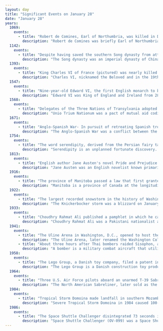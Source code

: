 ```yaml
---
layout: day
title: "Significant Events on January 28"
date: "January 28"
years:
  1069:
    events:
      - title: "Robert de Comines, Earl of Northumbria, was killed in Durham, causing William the Conqueror to embark on a campaign to subjugate northern England."
        description: "Robert de Comines was briefly Earl of Northumbria."
  1142:
    events:
      - title: "Despite having saved the southern Song dynasty from attempts by the northern Jin dynasty to conquer it, Chinese general Yue Fei was executed by the Song government."
        description: "The Song dynasty was an imperial dynasty of China that ruled from 960 to 1279. The dynasty was founded by Emperor Taizu of Song, who usurped the throne of the Later Zhou dynasty and went on to conquer the rest of the Ten Kingdoms, ending the Five Dynasties and Ten Kingdoms period. The Song often came into conflict with the contemporaneous Liao, Western Xia and Jin dynasties in northern China. After retreating to southern China following attacks by the Jin dynasty, the Song was eventually conquered by the Mongol-led Yuan dynasty."
  1393:
    events:
      - title: "King Charles VI of France (pictured) was nearly killed when several other dancers' costumes caught fire during a masquerade ball in Paris."
        description: "Charles VI, nicknamed the Beloved and in the 19th century, the Mad, was King of France from 1380 until his death in 1422. He is known for his mental illness and psychotic episodes that plagued him throughout his life."
  1547:
    events:
      - title: "Nine-year-old Edward VI, the first English monarch to be raised as a Protestant, became king."
        description: "Edward VI was King of England and Ireland from 28 January 1547 until his death in 1553. He was crowned on 20 February 1547 at the age of nine. The only surviving son of Henry VIII by his third wife, Jane Seymour, Edward was the first English monarch to be raised as a Protestant. During his reign, the realm was governed by a regency council because Edward never reached maturity. The council was first led by his uncle Edward Seymour, Duke of Somerset (1547–1549), and then by John Dudley, Duke of Northumberland (1550–1553)."
  1568:
    events:
      - title: "Delegates of the Three Nations of Transylvania adopted the Edict of Torda, allowing local communities to elect their preachers freely, in an unprecedented act of religious tolerance."
        description: "Unio Trium Nationum was a pact of mutual aid codified in 1437 by three Estates of Transylvania- the nobility, the Saxon (German) patrician class, and the free military Székelys. The union was directed against the whole of the peasantry, regardless of ethnicity, in response to the Transylvanian peasant revolt."
  1671:
    events:
      - title: "Anglo-Spanish War- In pursuit of retreating Spanish troops, English soldiers sacked the city of Panama."
        description: "The Anglo-Spanish War was a conflict between the English Protectorate and Spain between 1654 and 1660. It was driven by the economic and religious rivalry between the two countries, with each side attacking the other's commercial and colonial interests in various ways, such as privateering and naval expeditions."
  1754:
    events:
      - title: "The word serendipity, derived from the Persian fairy tale The Three Princes of Serendip, was coined by Horace Walpole (pictured) in a letter to a friend."
        description: "Serendipity is an unplanned fortunate discovery. The term was coined by Horace Walpole in 1754."
  1813:
    events:
      - title: "English author Jane Austen's novel Pride and Prejudice was published, using material from an unpublished manuscript originally written between 1796 and 1797."
        description: "Jane Austen was an English novelist known primarily for her six novels, which implicitly interpret, critique, and comment on the English landed gentry at the end of the 18th century. Austen's plots often explore the dependence of women on marriage for the pursuit of favourable social standing and economic security. Her works are implicit critiques of the novels of sensibility of the second half of the 18th century and are part of the transition to 19th-century literary realism. Her use of social commentary, realism, wit, and irony have earned her acclaim amongst critics and scholars."
  1916:
    events:
      - title: "The province of Manitoba passed a law that first granted some Canadian women the right to vote."
        description: "Manitoba is a province of Canada at the longitudinal centre of the country. It is Canada's fifth-most populous province, with a population of 1,342,153 as of 2021. Manitoba has a widely varied landscape, from arctic tundra and the Hudson Bay coastline in the north to dense boreal forest, large freshwater lakes, and prairie grassland in the central and southern regions."
  1922:
    events:
      - title: "The largest recorded snowstorm in the history of Washington, D.C., collapsed the Knickerbocker Theatre (damage pictured), killing 98 people."
        description: "The Knickerbocker storm was a blizzard on January 27–28, 1922 in the upper South and the middle Atlantic United States. The storm took its name from the resulting collapse of the Knickerbocker Theatre in Washington, D.C., shortly after 9 p.m. on January 28, which killed 98 people and injured 133."
  1933:
    events:
      - title: "Choudhry Rahmat Ali published a pamphlet in which he called for the creation of a Muslim state in north-western India that he termed 'Pakstan'."
        description: "Choudhry Rahmat Ali was a Pakistani nationalist activist who was one of the earliest proponents of the creation of the state of Pakistan. He is credited with creating the name 'Pakistan' for a separate Muslim homeland in British India and is generally known as the originator of the Pakistan Movement."
  1941:
    events:
      - title: "The Uline Arena in Washington, D.C., opened to host the Ice Capades."
        description: "The Uline Arena, later renamed the Washington Coliseum, was an indoor arena in Washington, D.C. located at 1132, 1140, and 1146 3rd Street, Northeast, Washington, D.C. It was the site of one of President Dwight D. Eisenhower's inaugural balls in 1953, the first concert by The Beatles in the United States in 1964, and several other memorable moments in sports, show business, politics and in the civil rights movement of the 1960s. It had a capacity of over 8,000 people and was a major event space in Washington until the early 1970s."
      - title: "About three hours after Thai bombers raided Sisophon, a ceasefire paused hostilities in the Franco-Thai War."
        description: "A bomber is a military combat aircraft that utilizes air-to-ground weaponry to drop bombs, launch torpedoes, or deploy air-launched cruise missiles."
  1958:
    events:
      - title: "The Lego Group, a Danish toy company, filed a patent in Denmark for the design of Lego bricks (pictured)."
        description: "The Lego Group is a Danish construction toy production company based in Billund, Denmark. It manufactures Lego-branded toys, consisting mostly of interlocking plastic bricks. The Lego Group has also built several amusement parks around the world, each known as Legoland, and operates numerous retail stores."
  1964:
    events:
      - title: "Three U.S. Air Force pilots aboard an unarmed T-39 Sabreliner were killed when the aircraft was shot down over Erfurt, East Germany, by a Soviet MiG-19."
        description: "The North American Sabreliner, later sold as the Rockwell Sabreliner, is an American mid-sized business jet developed by North American Aviation. It was offered to the United States Air Force (USAF) in response to its Utility Trainer Experimental (UTX) program. It was named 'Sabreliner' due to the similarity of the wing and tail to North American's F-86 Sabre jet fighter. Military variants, designated T-39 Sabreliner, were used by the USAF, United States Navy (USN), and United States Marine Corps (USMC) after the USAF placed an initial order in 1959. The Sabreliner was also developed into a commercial variant."
  1984:
    events:
      - title: "Tropical Storm Domoina made landfall in southern Mozambique, causing some of the most severe flooding recorded in the region."
        description: "Severe Tropical Storm Domoina in 1984 caused 100-year floods in South Africa and record rainfall in Swaziland. The fourth named storm of the season, Domoina developed on January 16 off the northeast coast of Madagascar. With a ridge to the north, the storm tracked generally westward and later southwestward. On January 21, Domoina struck eastern Madagascar, the third storm in six weeks to affect the nation; collectively, the storms caused 242 deaths and $25 million in damage (1984 USD). After crossing the country, Domoina strengthened in the Mozambique Channel to peak 10-minute sustained winds of 95 km/h (60 mph). On January 28, the storm made landfall in southern Mozambique, and slowly weakened over land. Domoina crossed into Swaziland and later eastern South Africa before dissipating on February 2."
  1986:
    events:
      - title: "The Space Shuttle Challenger disintegrated 73 seconds into its tenth mission, killing all seven crew members."
        description: "Space Shuttle Challenger (OV-099) was a Space Shuttle orbiter manufactured by Rockwell International and operated by NASA. Named after the commanding ship of a nineteenth-century scientific expedition that traveled the world, Challenger was the second Space Shuttle orbiter to fly into space after Columbia, and launched on its maiden flight in April 1983. It was destroyed in January 1986 soon after launch in a disaster that killed all seven crewmembers aboard."
---
```

